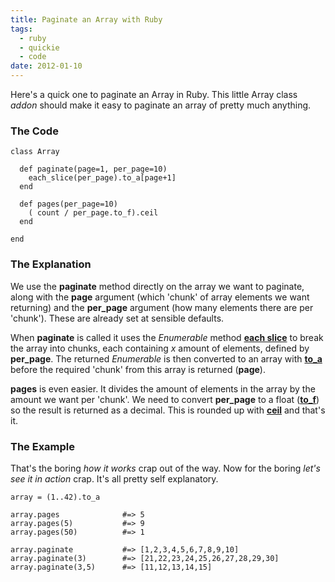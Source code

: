 ```yaml
---
title: Paginate an Array with Ruby
tags: 
  - ruby
  - quickie
  - code
date: 2012-01-10
---
```


Here's a quick one to paginate an Array in Ruby. This little Array class _addon_ should make it easy to paginate an array of pretty much anything.

### The Code

	class Array
	
	  def paginate(page=1, per_page=10)
	    each_slice(per_page).to_a[page+1]
	  end
	
	  def pages(per_page=10)
	    ( count / per_page.to_f).ceil
	  end
	
	end

### The Explanation

We use the **paginate** method directly on the array we want to paginate, along with the **page** argument (which 'chunk' of array elements we want returning) and the **per_page** argument (how many elements there are per 'chunk'). These are already set at sensible defaults.

When **paginate** is called it uses the _Enumerable_ method **[each slice](http://ruby-doc.org/core-1.9.3/Enumerable.html#method-i-each_slice)** to break the array into chunks, each containing _x_ amount of elements, defined by **per_page**. The returned _Enumerable_ is then converted to an array with **[to_a](http://ruby-doc.org/core-1.9.3/Enumerable.html#method-i-to_a)** before the required 'chunk' from this array is returned (**page**).

**pages** is even easier. It divides the amount of elements in the array by the amount we want per 'chunk'. We need to convert **per_page** to a float (**[to_f](http://ruby-doc.org/core-1.9.3/Fixnum.html#method-i-to_f)**) so the result is returned as a decimal. This is rounded up with **[ceil](http://ruby-doc.org/core-1.9.3/Integer.html#method-i-ceil)** and that's it.

### The Example

That's the boring _how it works_ crap out of the way. Now for the boring _let's see it in action_ crap. It's all pretty self explanatory.

	array = (1..42).to_a
	
	array.pages              #=> 5
	array.pages(5)           #=> 9
	array.pages(50)          #=> 1

	array.paginate           #=> [1,2,3,4,5,6,7,8,9,10]
	array.paginate(3)        #=> [21,22,23,24,25,26,27,28,29,30]
	array.paginate(3,5)      #=> [11,12,13,14,15]
	